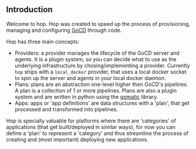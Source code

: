 ## Introduction

Welcome to hop. Hop was created to speed up the process of provisioning, managing and configuring [GoCD](https://go.cd) through code.

Hop has three main concepts:

* Providers: a provider manages the lifecycle of the GoCD server and agents. It is a plugin system, so you can decide what to use as 
the underlying infrastructure by chosing/implementing a provider. Currently `hop` ships with a `local_docker` provider, that uses a
local docker socket to spin up the server and agents in your local docker daemon.  
* Plans: plans are an abstraction one-level higher then GoCD's pipelines. A plan is a collection of 1 or more pipelines. Plans are also 
a plugin system and are written in python using the [gomatic](https://github.com/SpringerSBM/gomatic) library. 
* Apps: apps or 'app definitions' are data structures with a 'plan', that get processed and transformed into pipelines. 

Hop is specially valuable for platforms where there are 'categories' of applications (that get built/deployed in similar ways), for now
you can define a 'plan' to represent a 'category' and thus streamline the process of creating and (most important) deploying new applications.
